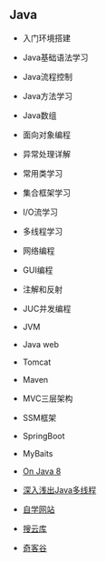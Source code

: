 ## Java

- 入门环境搭建
- Java基础语法学习
- Java流程控制
- Java方法学习
- Java数组
- 面向对象编程
- 异常处理详解
- 常用类学习
- 集合框架学习
- I/O流学习
- 多线程学习
- 网络编程
- GUI编程
- 注解和反射
- JUC并发编程
- JVM
- Java web
- Tomcat
- Maven
- MVC三层架构
- SSM框架
- SpringBoot
- MyBaits

- [On Java 8](https://lingcoder.github.io/OnJava8/#/)
- [深入浅出Java多线程](https://redspider.gitbook.io/concurrent/)

- [自学网站](https://how2j.cn/)
- [搜云库](https://tech.souyunku.com/)
- [奇客谷](https://www.qikegu.com/)